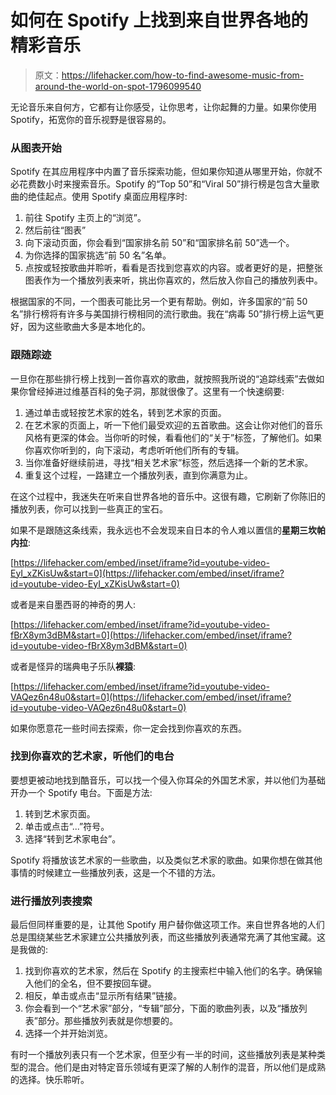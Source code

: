 # 如何在 Spotify 上找到来自世界各地的精彩音乐

> 原文：<https://lifehacker.com/how-to-find-awesome-music-from-around-the-world-on-spot-1796099540>

无论音乐来自何方，它都有让你感受，让你思考，让你起舞的力量。如果你使用 Spotify，拓宽你的音乐视野是很容易的。



### **从图表开始**

Spotify 在其应用程序中内置了音乐探索功能，但如果你知道从哪里开始，你就不必花费数小时来搜索音乐。Spotify 的“Top 50”和“Viral 50”排行榜是包含大量歌曲的绝佳起点。使用 Spotify 桌面应用程序时:

1.  前往 Spotify 主页上的“浏览”。
2.  然后前往“图表”
3.  向下滚动页面，你会看到“国家排名前 50”和“国家排名前 50”选一个。
4.  为你选择的国家挑选“前 50 名”名单。
5.  点按或轻按歌曲并聆听，看看是否找到您喜欢的内容。或者更好的是，把整张图表作为一个播放列表来听，挑出你喜欢的，然后放入你自己的播放列表中。

根据国家的不同，一个图表可能比另一个更有帮助。例如，许多国家的“前 50 名”排行榜将有许多与美国排行榜相同的流行歌曲。我在“病毒 50”排行榜上运气更好，因为这些歌曲大多是本地化的。

### **跟随踪迹**

一旦你在那些排行榜上找到一首你喜欢的歌曲，就按照我所说的“追踪线索”去做如果你曾经掉进过维基百科的兔子洞，那就很像了。这里有一个快速纲要:

1.  通过单击或轻按艺术家的姓名，转到艺术家的页面。
2.  在艺术家的页面上，听一下他们最受欢迎的五首歌曲。这会让你对他们的音乐风格有更深的体会。当你听的时候，看看他们的“关于”标签，了解他们。如果你喜欢你听到的，向下滚动，考虑听听他们所有的专辑。
3.  当你准备好继续前进，寻找“相关艺术家”标签，然后选择一个新的艺术家。
4.  重复这个过程，一路建立一个播放列表，直到你满意为止。

在这个过程中，我迷失在听来自世界各地的音乐中。这很有趣，它刷新了你陈旧的播放列表，你可以找到一些真正的宝石。

如果不是跟随这条线索，我永远也不会发现来自日本的令人难以置信的**星期三坎帕内拉**:

 [https://lifehacker.com/embed/inset/iframe?id=youtube-video-EyI_xZKisUw&start=0](https://lifehacker.com/embed/inset/iframe?id=youtube-video-EyI_xZKisUw&start=0) 

或者是来自墨西哥的神奇的男人:

 [https://lifehacker.com/embed/inset/iframe?id=youtube-video-fBrX8ym3dBM&start=0](https://lifehacker.com/embed/inset/iframe?id=youtube-video-fBrX8ym3dBM&start=0) 

或者是怪异的瑞典电子乐队**裸猿**:

 [https://lifehacker.com/embed/inset/iframe?id=youtube-video-VAQez6n48u0&start=0](https://lifehacker.com/embed/inset/iframe?id=youtube-video-VAQez6n48u0&start=0) 

如果你愿意花一些时间去探索，你一定会找到你喜欢的东西。

### 找到你喜欢的艺术家，听他们的电台

要想更被动地找到酷音乐，可以找一个侵入你耳朵的外国艺术家，并以他们为基础开办一个 Spotify 电台。下面是方法:

1.  转到艺术家页面。
2.  单击或点击“...”符号。
3.  选择“转到艺术家电台”。

Spotify 将播放该艺术家的一些歌曲，以及类似艺术家的歌曲。如果你想在做其他事情的时候建立一些播放列表，这是一个不错的方法。

### **进行播放列表搜索**

最后但同样重要的是，让其他 Spotify 用户替你做这项工作。来自世界各地的人们总是围绕某些艺术家建立公共播放列表，而这些播放列表通常充满了其他宝藏。这是我做的:

1.  找到你喜欢的艺术家，然后在 Spotify 的主搜索栏中输入他们的名字。确保输入他们的全名，但不要按回车键。
2.  相反，单击或点击“显示所有结果”链接。
3.  你会看到一个“艺术家”部分，“专辑”部分，下面的歌曲列表，以及“播放列表”部分。那些播放列表就是你想要的。
4.  选择一个并开始浏览。

有时一个播放列表只有一个艺术家，但至少有一半的时间，这些播放列表是某种类型的混合。他们是由对特定音乐领域有更深了解的人制作的混音，所以他们是成熟的选择。快乐聆听。